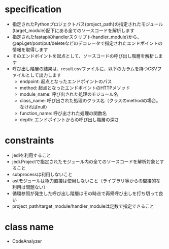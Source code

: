# specification

- 指定されたPythonプロジェクトパス(project_path}の指定されたモジュール(target_module}配下にある全てのソースコードを解析します
- 指定されたfastapiのhandlerスクリプト(handler_module}から、@api.get/post/put/deleteなどのデコレータで指定されたエンドポイントの情報を取得します
- そのエンドポイントを起点として、ソースコードの呼び出し階層を解析します
- 呼び出し階層の結果は、result.csvファイルに、以下のカラムを持つCSVファイルとして出力します
  - endpoint: 起点となったエンドポイントのパス
  - method: 起点となったエンドポイントのHTTPメソッド
  - module_name: 呼び出された処理のモジュール名
  - class_name: 呼び出された処理のクラス名（クラスのmethodの場合。なければnull）
  - function_name: 呼び出された処理の関数名
  - depth: エンドポイントからの呼び出し階層の深さ

# constraints

- jediを利用すること
- jedi.Projectで指定されたモジュール内の全てのソースコードを解析対象とすること
- subprocessは利用しないこと
- astモジュールは極力直接は使用しないこと（ライブラリ等からの間接的な利用は問題ない）
- 循環参照が発生した呼び出し階層はその時点で再帰呼び出しを打ち切って良い
- project_path/target_module/handler_moduleは定数で指定できること

# class name

- CodeAnalyzer
